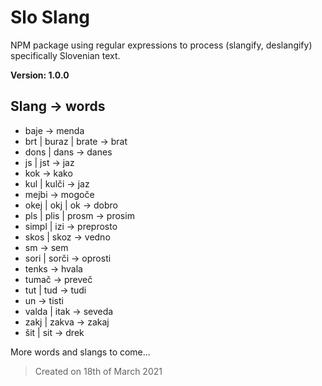 # Slo Slang

NPM package using regular expressions to process (slangify, deslangify) specifically Slovenian text.


**Version: 1.0.0**

## Slang -> words
- baje -> menda
- brt | buraz | brate -> brat
- dons | dans -> danes
- js | jst -> jaz
- kok -> kako
- kul | kulči -> jaz
- mejbi -> mogoče
- okej | okj | ok -> dobro
- pls | plis | prosm -> prosim
- simpl | izi -> preprosto
- skos | skoz -> vedno
- sm -> sem
- sori | sorči -> oprosti
- tenks -> hvala
- tumač -> preveč
- tut | tud -> tudi
- un -> tisti
- valda | itak -> seveda
- zakj | zakva -> zakaj
- šit | sit -> drek

More words and slangs to come...

> Created on 18th of March 2021